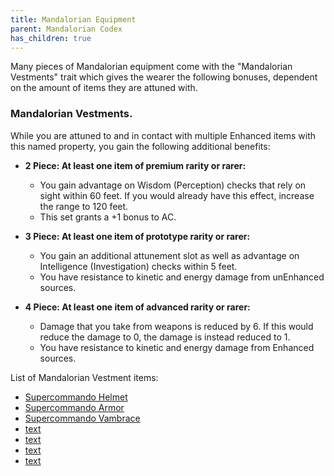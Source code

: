 ```yaml
---
title: Mandalorian Equipment
parent: Mandalorian Codex
has_children: true
---
```


Many pieces of Mandalorian equipment come with the "Mandalorian Vestments" trait which gives the wearer the following bonuses, dependent on the amount of items they are attuned with.

### Mandalorian Vestments.
While you are attuned to and in contact with multiple Enhanced items with this named property, you gain the following additional benefits:

- **2 Piece: At least one item of premium rarity or rarer:** 
  - You gain advantage on Wisdom (Perception) checks that rely on sight within 60 feet. If you would already have this effect, increase the range to 120 feet. 
  - This set grants a +1 bonus to AC.

- **3 Piece: At least one item of prototype rarity or rarer:**
  - You gain an additional attunement slot as well as advantage on Intelligence (Investigation) checks within 5 feet.
  - You have resistance to kinetic and energy damage from unEnhanced sources.

- **4 Piece: At least one item of advanced rarity or rarer:**
  - Damage that you take from weapons is reduced by 6. If this would reduce the damage to 0, the damage is instead reduced to 1.
  - You have resistance to kinetic and energy damage from Enhanced sources.

List of Mandalorian Vestment items:
- [Supercommando Helmet](https://drakeryzer.github.io/DrakeSW5E/Mandalorian%20Codex/Mandalorian%20Equipment/Mandalorian%20Armor/Index.html#supercommando-helmet)
- [Supercommando Armor](https://drakeryzer.github.io/DrakeSW5E/Mandalorian%20Codex/Mandalorian%20Equipment/Mandalorian%20Armor/Index.html#supercommando-armor)
- [Supercommando Vambrace](https://drakeryzer.github.io/DrakeSW5E/Mandalorian%20Codex/Mandalorian%20Equipment/Mandalorian%20Weapons/Index.html#supercommando-vambrace)
- [text](image.png)
- [text](image.png)
- [text](image.png)
- [text](image.png)